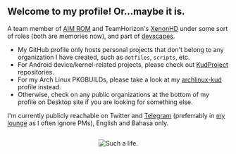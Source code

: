 ## Welcome to my profile! Or...maybe it is.

A team member of [AIM ROM](https://github.com/AIMROM) and TeamHorizon's [XenonHD](https://github.com/TeamHorizon) under some sort of roles (both are memories now), and part of [devscapes](https://github.com/RaphielGang).

* My GitHub profile only hosts personal projects that don't belong to any organization I have created, such as `dotfiles`, `scripts`, etc.
* For Android device/kernel-related projects, please check out [KudProject](https://github.com/KudProject/repositories) repositories.
* For my Arch Linux PKGBUILDs, please take a look at my [archlinux-kud](https://github.com/archlinux-kud) profile instead.
* Otherwise, check on any public organizations at the bottom of my profile on Desktop site if you are looking for something else.

I'm currently publicly reachable on Twitter and [Telegram](https://t.me/lmaoicon) (preferrably in [my lounge](https://t.me/KudNetworkChat) as I often ignore PMs), English and Bahasa only.

##

<p align="center">
<img src="https://kudnet.id/notsoyahoo.jpg" alt="Such a life." />
</p>
